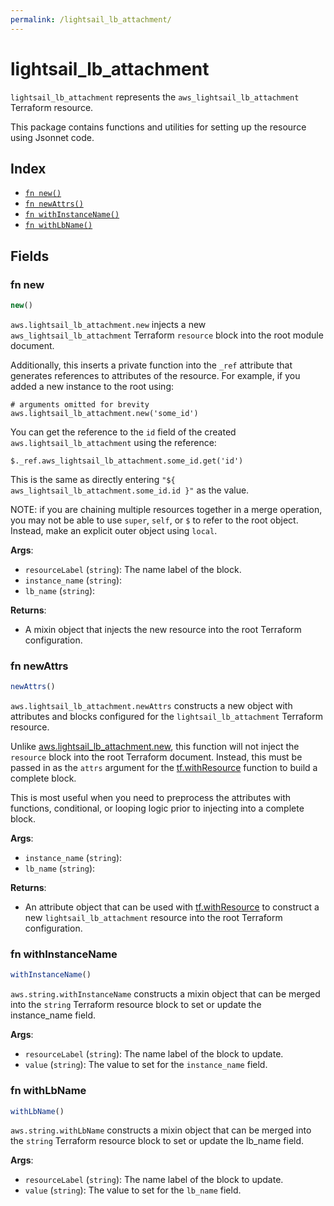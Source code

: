 ```yaml
---
permalink: /lightsail_lb_attachment/
---
```


# lightsail_lb_attachment

`lightsail_lb_attachment` represents the `aws_lightsail_lb_attachment` Terraform resource.



This package contains functions and utilities for setting up the resource using Jsonnet code.


## Index

* [`fn new()`](#fn-new)
* [`fn newAttrs()`](#fn-newattrs)
* [`fn withInstanceName()`](#fn-withinstancename)
* [`fn withLbName()`](#fn-withlbname)

## Fields

### fn new

```ts
new()
```


`aws.lightsail_lb_attachment.new` injects a new `aws_lightsail_lb_attachment` Terraform `resource`
block into the root module document.

Additionally, this inserts a private function into the `_ref` attribute that generates references to attributes of the
resource. For example, if you added a new instance to the root using:

    # arguments omitted for brevity
    aws.lightsail_lb_attachment.new('some_id')

You can get the reference to the `id` field of the created `aws.lightsail_lb_attachment` using the reference:

    $._ref.aws_lightsail_lb_attachment.some_id.get('id')

This is the same as directly entering `"${ aws_lightsail_lb_attachment.some_id.id }"` as the value.

NOTE: if you are chaining multiple resources together in a merge operation, you may not be able to use `super`, `self`,
or `$` to refer to the root object. Instead, make an explicit outer object using `local`.

**Args**:
  - `resourceLabel` (`string`): The name label of the block.
  - `instance_name` (`string`): 
  - `lb_name` (`string`): 

**Returns**:
- A mixin object that injects the new resource into the root Terraform configuration.


### fn newAttrs

```ts
newAttrs()
```


`aws.lightsail_lb_attachment.newAttrs` constructs a new object with attributes and blocks configured for the `lightsail_lb_attachment`
Terraform resource.

Unlike [aws.lightsail_lb_attachment.new](#fn-new), this function will not inject the `resource`
block into the root Terraform document. Instead, this must be passed in as the `attrs` argument for the
[tf.withResource](https://github.com/tf-libsonnet/core/tree/main/docs#fn-withresource) function to build a complete block.

This is most useful when you need to preprocess the attributes with functions, conditional, or looping logic prior to
injecting into a complete block.

**Args**:
  - `instance_name` (`string`): 
  - `lb_name` (`string`): 

**Returns**:
  - An attribute object that can be used with [tf.withResource](https://github.com/tf-libsonnet/core/tree/main/docs#fn-withresource) to construct a new `lightsail_lb_attachment` resource into the root Terraform configuration.


### fn withInstanceName

```ts
withInstanceName()
```

`aws.string.withInstanceName` constructs a mixin object that can be merged into the `string`
Terraform resource block to set or update the instance_name field.



**Args**:
  - `resourceLabel` (`string`): The name label of the block to update.
  - `value` (`string`): The value to set for the `instance_name` field.


### fn withLbName

```ts
withLbName()
```

`aws.string.withLbName` constructs a mixin object that can be merged into the `string`
Terraform resource block to set or update the lb_name field.



**Args**:
  - `resourceLabel` (`string`): The name label of the block to update.
  - `value` (`string`): The value to set for the `lb_name` field.
